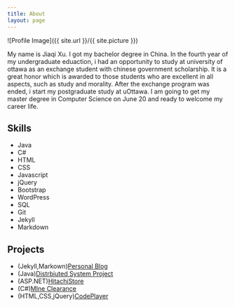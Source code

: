 ```yaml
---
title: About
layout: page
---
```

![Profile Image]({{ site.url }}/{{ site.picture }})

<p>My name is Jiaqi Xu. I got my bachelor degree in China.
 In the fourth year of my undergraduate eduaction, i had an opportunity to study
 at university of ottawa as an exchange student with chinese government scholarship.
 It is a great honor which is awarded to those students who are excellent in all aspects,
 such as study and morality. After the exchange program was ended, i start my postgraduate study at uOttawa.
 I am going to get my master degree in Computer Science
 on June 20 and ready to welcome my career life.</p>


<h2>Skills</h2>

<ul class="skill-list">
	<li>Java</li>
	<li>C#</li>
	<li>HTML</li>
	<li>CSS</li>
	<li>Javascript</li>
	<li>jQuery</li>
	<li>Bootstrap</li>
	<li>WordPress</li>
	<li>SQL</li>
	<li>Git</li>
  <li>Jekyll</li>
  <li>Markdown</li>
</ul>

<h2>Projects</h2>

<ul>
	<li>(Jekyll,Markown)<a href="">Personal Blog</a></li>
	<li>(Java)<a href="">Distrbiuted System Project</a></li>
	<li>(ASP.NET)<a href="">HitachiStore</a></li>
	<li>(C#)<a href="">MIne Clearance</a></li>
  <li>(HTML,CSS,jQuery)<a href="">CodePlayer</a></li>
</ul>
